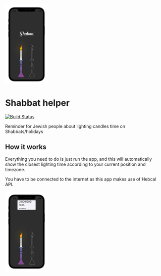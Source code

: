 ![Shalom](/Shalom.png)
# Shabbat helper

[![Build Status](https://app.travis-ci.com/Ahronsilv/shabbat-helper.svg?branch=main)](https://app.travis-ci.com/Ahronsilv/shabbat-helper)

Reminder for Jewish people about lighting candles time on Shabbats/holidays

## How it works

Everything you need to do is just run the app, and this will automatically show the closest lighting time according to your current position and timezone.

You have to be connected to the internet as this app makes use of Hebcal API.

![Main view](/MainView.png)